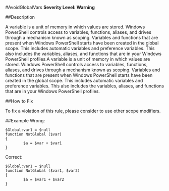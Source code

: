 #AvoidGlobalVars 
**Severity Level: Warning**

##Description

A variable is a unit of memory in which values are stored. Windows PowerShell controls access to variables, functions, aliases, and drives through a mechanism known as scoping. Variables and functions that are present when Windows PowerShell starts have been created in the global scope. This includes automatic variables and preference variables. This also includes the variables, aliases, and functions that are in your Windows PowerShell profiles.A variable is a unit of memory in which values are stored. Windows PowerShell controls access to variables, functions, aliases, and drives through a mechanism known as scoping. Variables and functions that are present when Windows PowerShell starts have been created in the global scope. This includes automatic variables and preference variables. This also includes the variables, aliases, and functions that are in your Windows PowerShell profiles.

##How to Fix

To fix a violation of this rule, please consider to use other scope modifiers.

##Example
Wrong:

	$Global:var1 = $null
	function NotGlobal ($var)
	{
    		$a = $var + $var1
	}

Correct:

	$Global:var1 = $null
	function NotGlobal ($var1, $var2)
	{
    		$a = $var1 + $var2
	}
